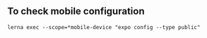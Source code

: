 
## To check mobile configuration
```
lerna exec --scope=*mobile-device "expo config --type public"
```
